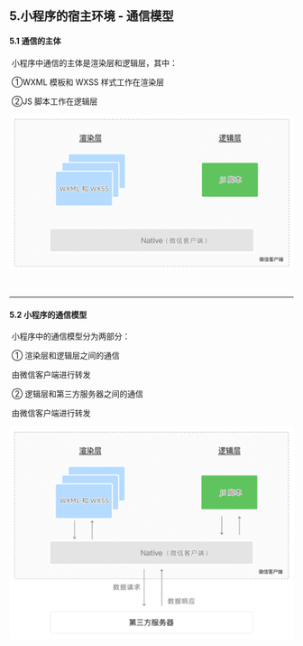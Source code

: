 



## 5.小程序的宿主环境 - 通信模型



#### 	5.1 通信的主体



​		小程序中通信的主体是渲染层和逻辑层，其中：

​				①WXML 模板和 WXSS 样式工作在渲染层

​				②JS 脚本工作在逻辑层



![image-20230301215858674](/wxImages/通信的主题.png)

​		

------



#### 5.2 小程序的通信模型



​		小程序中的通信模型分为两部分：



​			① 渲染层和逻辑层之间的通信

​				由微信客户端进行转发



​			② 逻辑层和第三方服务器之间的通信

​				由微信客户端进行转发



<img src="/wxImages/小程序的通信模型.png" alt="image-20230301220003481" style="zoom:80%;" />